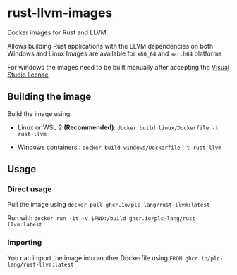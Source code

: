# rust-llvm-images
Docker images for Rust and LLVM

Allows building Rust applications with the LLVM dependencies on both Windows and Linux
Images are available for `x86_64` and `aarch64` platforms

For windows the images need to be built manually after accepting the [Visual Studio license](https://go.microsoft.com/fwlink/?LinkId=2086102)

## Building the image
Build the image using 
- Linux or WSL 2 __(Recommended)__: 
	`docker build linux/Dockerfile -t rust-llvm`

- Windows containers :
	`docker build windows/Dockerfile -t rust-llvm`

## Usage

### Direct usage 
Pull the image using 
`docker pull ghcr.io/plc-lang/rust-llvm:latest`

Run with
`docker run -it -v $PWD:/build ghcr.io/plc-lang/rust-llvm:latest`

### Importing

You can import the image into another Dockerfile using
`FROM ghcr.io/plc-lang/rust-llvm:latest`
